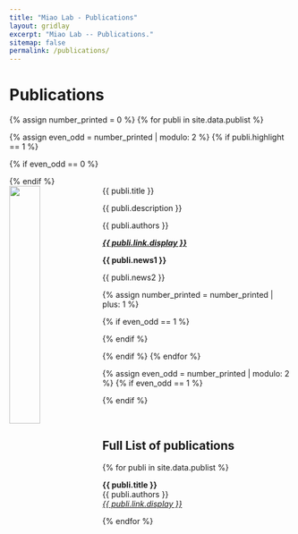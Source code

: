 ```yaml
---
title: "Miao Lab - Publications"
layout: gridlay
excerpt: "Miao Lab -- Publications."
sitemap: false
permalink: /publications/
---
```



# Publications

{% assign number_printed = 0 %}
{% for publi in site.data.publist %}

{% assign even_odd = number_printed | modulo: 2 %}
{% if publi.highlight == 1 %}

{% if even_odd == 0 %}
<div class="row">
{% endif %}

<div class="col-sm-6 clearfix">
 <div class="well">
  <pubtit>{{ publi.title }}</pubtit>
  <img src="{{ site.url }}{{ site.baseurl }}/images/pubpic/{{ publi.image }}" class="img-responsive" width="33%" style="float: left" />
  <p>{{ publi.description }}</p>
  <p>{{ publi.authors }}</p>
  <p><em><strong><a href="{{ publi.link.url }}">{{ publi.link.display }}</a></strong></em></p>
  <p class="text-danger"><strong> {{ publi.news1 }}</strong></p>
  <p> {{ publi.news2 }}</p>
 </div>
</div>

{% assign number_printed = number_printed | plus: 1 %}

{% if even_odd == 1 %}
</div>
{% endif %}

{% endif %}
{% endfor %}

{% assign even_odd = number_printed | modulo: 2 %}
{% if even_odd == 1 %}
</div>
{% endif %}

<p> &nbsp; </p>


## Full List of publications

{% for publi in site.data.publist %}

  <b>{{ publi.title }}</b> <br />
  {{ publi.authors }} <br /><em><a href="{{ publi.link.url }}">{{ publi.link.display }}</a></em>

{% endfor %}
